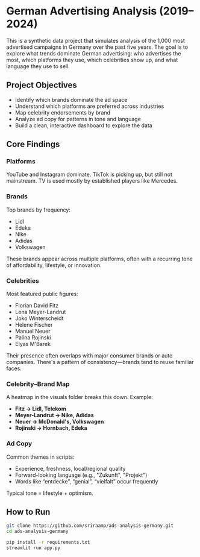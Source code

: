 # German Advertising Analysis (2019–2024)

This is a synthetic data project that simulates analysis of the 1,000 most advertised campaigns in Germany over the past five years. The goal is to explore what trends dominate German advertising: who advertises the most, which platforms they use, which celebrities show up, and what language they use to sell.

## Project Objectives

- Identify which brands dominate the ad space
- Understand which platforms are preferred across industries
- Map celebrity endorsements by brand
- Analyze ad copy for patterns in tone and language
- Build a clean, interactive dashboard to explore the data

## Core Findings

### Platforms
YouTube and Instagram dominate. TikTok is picking up, but still not mainstream. TV is used mostly by established players like Mercedes.

### Brands
Top brands by frequency:
- Lidl
- Edeka
- Nike
- Adidas
- Volkswagen

These brands appear across multiple platforms, often with a recurring tone of affordability, lifestyle, or innovation.

### Celebrities
Most featured public figures:
- Florian David Fitz
- Lena Meyer-Landrut
- Joko Winterscheidt
- Helene Fischer
- Manuel Neuer
- Palina Rojinski
- Elyas M'Barek

Their presence often overlaps with major consumer brands or auto companies. There's a pattern of consistency—brands tend to reuse familiar faces.

### Celebrity–Brand Map
A heatmap in the visuals folder breaks this down. Example:

- **Fitz → Lidl, Telekom**
- **Meyer-Landrut → Nike, Adidas**
- **Neuer → McDonald's, Volkswagen**
- **Rojinski → Hornbach, Edeka**

### Ad Copy
Common themes in scripts:
- Experience, freshness, local/regional quality
- Forward-looking language (e.g., "Zukunft", "Projekt")
- Words like “entdecke”, “genial”, “vielfalt” occur frequently

Typical tone = lifestyle + optimism.

## How to Run

```bash
git clone https://github.com/sriraamp/ads-analysis-germany.git
cd ads-analysis-germany

pip install -r requirements.txt
streamlit run app.py

